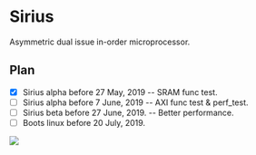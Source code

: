 # Sirius
Asymmetric dual issue in-order microprocessor.

## Plan

- [x] Sirius alpha before 27 May, 2019 -- SRAM func test.
- [ ] Sirius alpha before 7 June, 2019 -- AXI func test & perf_test.
- [ ] Sirius beta before 27 June, 2019. -- Better performance.
- [ ] Boots linux before 20 July, 2019.

![](http://florin.myip.org/blog/files/640px-Sirius_A_and_B_artwork.jpg)
